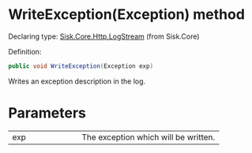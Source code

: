 <!--

Copyrights 2023 Sisk Framework - CypherPotato
Published under MIT license

!!! DO NOT EDIT THIS FILE !!!
This file was generated by a tool in the Sisk package. To edit the information in this documentation,
edit the XML documentation present in the Sisk source code.

-->


# WriteException(Exception) method

Declaring type: [Sisk.Core.Http.LogStream](/read?q=/contents/spec/Sisk.Core.Http.LogStream.md) (from Sisk.Core)


Definition:

```cs
public void WriteException(Exception exp)
```

Writes an exception description in the log.


# Parameters

<table>
    <tbody>
<tr>
    <td width="33%">exp</td>
    <td>The exception which will be written.</td>
</tr>
    </tbody>
</table>
